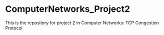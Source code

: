 # ComputerNetworks_Project2

This is the repository for project 2 in Computer Networks: TCP Congestion Protocol
